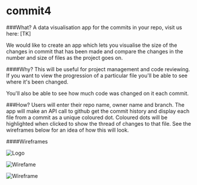 # commit4

###What?
A data visualisation app for the commits in your repo, visit us here: [TK]

We would like to create an app which lets you visualise the size of the changes in commit that has been made and compare the changes in the number and size of files as the project goes on.

####Why?
This will be useful for project management and code reviewing. If you want to view the progression of a particular file you'll be able to see where it's been changed.

You'll also be able to see how much code was changed on it each commit.

###How?
Users will enter their repo name, owner name and branch.
The app will make an API call to github get the commit history and display each file from a commit as a unique coloured dot.
Coloured dots will be highlighted when clicked to show the thread of changes to that file.
See the wireframes below for an idea of how this will look.

####Wireframes

![Logo](https://files.gitter.im/kat4/fac6d1/T5nz/commit4.png)

![Wirefame](https://files.gitter.im/kat4/fac6d1/dXaa/wireframefinale.png)

![Wireframe](https://files.gitter.im/kat4/fac6d1/49DR/wireframe.png)



